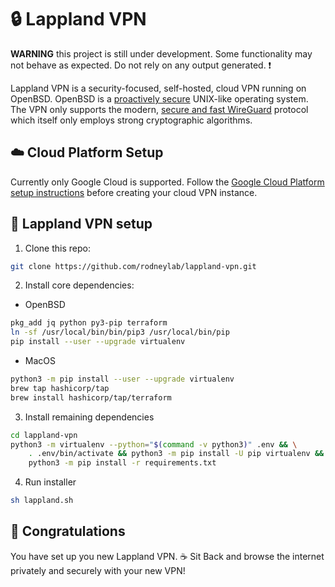 # 🔒 Lappland VPN
**WARNING** this project is still under development.  Some functionality may not behave as expected. Do not rely on any output generated. ❗️

Lappland VPN is a security-focused, self-hosted, cloud VPN running on OpenBSD.  OpenBSD is a <a aria-label="Learn more about Open B S D" href="https://www.openbsd.org/" target="_blank" rel="noopener noreferrer">proactively secure</a> UNIX-like operating system.  The VPN only supports the modern, <a aria-label="Open the WireGuard project website" href="https://www.wireguard.com/" target="_blank" rel="noopener noreferrer">secure and fast WireGuard</a> protocol which itself only employs strong cryptographic algorithms.

## ☁️ Cloud Platform Setup
Currently only Google Cloud is supported.  Follow the <a href="./docs/gcloud.md">Google Cloud Platform setup instructions</a> before creating your cloud VPN instance.

## 🔌 Lappland VPN setup
1. Clone this repo:
```bash
git clone https://github.com/rodneylab/lappland-vpn.git
```

2. Install core dependencies:
- OpenBSD
```bash
pkg_add jq python py3-pip terraform
ln -sf /usr/local/bin/bin/pip3 /usr/local/bin/pip
pip install --user --upgrade virtualenv
```

- MacOS
```bash
python3 -m pip install --user --upgrade virtualenv
brew tap hashicorp/tap
brew install hashicorp/tap/terraform
```

3. Install remaining dependencies
```bash
cd lappland-vpn
python3 -m virtualenv --python="$(command -v python3)" .env && \
    . .env/bin/activate && python3 -m pip install -U pip virtualenv && \
    python3 -m pip install -r requirements.txt
```

4. Run installer
```bash
sh lappland.sh
```


## 🍭 Congratulations
You have set up you new Lappland VPN. ☕️ Sit Back and browse the internet privately and securely with your new VPN!
